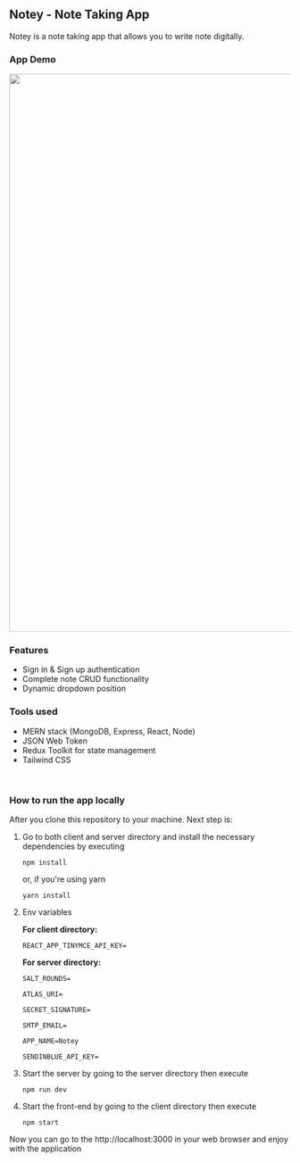##  Notey - Note Taking App
Notey is a note taking app that allows you to write note digitally.

### App Demo

<div align="center">
<img width="1000" src="https://user-images.githubusercontent.com/77315624/217710631-bff6a5c2-3df4-4830-871c-671b42c2bca8.gif" />
</div>

### Features
- Sign in & Sign up authentication
- Complete note CRUD functionality
- Dynamic dropdown position

### Tools used
- MERN stack (MongoDB, Express, React, Node)
- JSON Web Token
- Redux Toolkit for state management
- Tailwind CSS

</br>

### How to run the app locally
After you clone this repository to your machine. Next step is:

1. Go to both client and server directory and install the necessary dependencies by executing 

    ```
    npm install
    ``` 
  
    or, if you're using yarn

    ```
    yarn install
    ```
2. Env variables

    **For client directory:**

    ```REACT_APP_TINYMCE_API_KEY=```

    **For server directory:**

    ```SALT_ROUNDS=```

    ```ATLAS_URI=```

    ```SECRET_SIGNATURE=```

    ```SMTP_EMAIL=```

    ```APP_NAME=Notey```

    ```SENDINBLUE_API_KEY=```


3. Start the server by going to the server directory then execute
    ```
    npm run dev
    ```
4. Start the front-end by going to the client directory then execute
    ```
    npm start
    ```
  Now you can go to the http://localhost:3000 in your web browser and enjoy with the application



